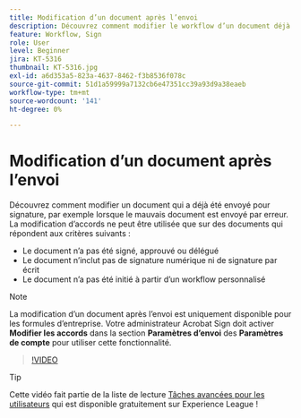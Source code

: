 ```yaml
---
title: Modification d’un document après l’envoi
description: Découvrez comment modifier le workflow d’un document déjà en cours
feature: Workflow, Sign
role: User
level: Beginner
jira: KT-5316
thumbnail: KT-5316.jpg
exl-id: a6d353a5-823a-4637-8462-f3b8536f078c
source-git-commit: 51d1a59999a7132cb6e47351cc39a93d9a38eaeb
workflow-type: tm+mt
source-wordcount: '141'
ht-degree: 0%

---
```


# Modification d’un document après l’envoi

Découvrez comment modifier un document qui a déjà été envoyé pour signature, par exemple lorsque le mauvais document est envoyé par erreur. La modification d’accords ne peut être utilisée que sur des documents qui répondent aux critères suivants :

* Le document n’a pas été signé, approuvé ou délégué
* Le document n’inclut pas de signature numérique ni de signature par écrit
* Le document n’a pas été initié à partir d’un workflow personnalisé


>[!NOTE]
>
>La modification d’un document après l’envoi est uniquement disponible pour les formules d’entreprise. Votre administrateur Acrobat Sign doit activer **Modifier les accords** dans la section **Paramètres d’envoi** des **Paramètres de compte** pour utiliser cette fonctionnalité.

>[!VIDEO](https://video.tv.adobe.com/v/342299?quality=12&learn=on&hidetitle=true)

>[!TIP]
>
>Cette vidéo fait partie de la liste de lecture [Tâches avancées pour les utilisateurs](https://experienceleague.adobe.com/en/playlists/acrobat-sign-perform-advanced-tasks-business-users) qui est disponible gratuitement sur Experience League !
